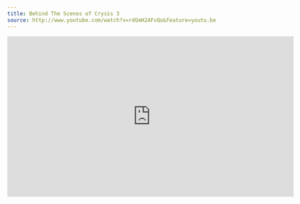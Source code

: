 ```yaml
---
title: Behind The Scenes of Crysis 3
source: http://www.youtube.com/watch?v=rdGmH2AFvQo&feature=youtu.be
---
```


<iframe width="658" height="370" src="http://www.youtube.com/embed/rdGmH2AFvQo" frameborder="0" allowfullscreen></iframe>
